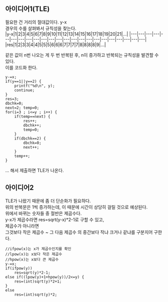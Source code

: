 ## 아이디어1(TLE)
필요한 건 거리의 절대값이다. y-x  
경우의 수를 살펴봐서 규칙성을 찾는다.  
|y-x|1|2|3|4|5|6|7|8|9|10|11|12|13|14|15|16|17|18|19|20|21|...|
|---|---|---|---|---|---|---|---|---|---|---|---|---|---|---|---|---|---|---|---|---|---|---|
|res|1|2|3|3|4|4|5|5|5|6|6|6|7|7|7|7|8|8|8|8|9|...|

같은 값이 n번 나오는 게 두 번 반복된 후, n이 증가하고 반복되는 규칙성을 발견할 수 있다.  
이를 코드화 한다.  
```
y-=x;
if(y==1||y==2) {
	printf("%d\n", y);
	continue;
}
res=3;
dbchk=0;
next=2;	temp=0;
for(i=3 ; i<=y ; i++) {
	if(temp==next) {
		res++;
		dbchk++;
		temp=0;
	}
	if(dbchk==2) {
		dbchk=0;
		next++;
	}
	temp++;
}
```
... 해서 제출하면 TLE가 나온다.  

## 아이디어2
TLE가 나왔기 때문에 좀 더 단순화가 필요하다.  
위의 반복문은 1씩 증가하는데, 이 때문에 시간이 상당히 걸릴 것으로 예상된다.  
위에서 바뀌는 숫자들 중 절반은 제곱수다.  
y-x가 제곱수라면 res=sqrt(y-x)*2-1로 구할 수 있고,  
제곱수가 아니라면  
그것보다 작은 제곱수 ~ 그 다음 제곱수 의 중간보다 작냐 크거나 같냐를 구분지어 구한다.  
```
//ifpow(x)는 x가 제곱수인지를 확인
//lpow(x)는 x보다 작은 제곱수
//hpow(x)는 x보다 큰 제곱수
y-=x;
if(ifpow(y))
	res=sqrt(y)*2-1;
else if((lpow(y)+1+hpow(y))/2<=y) {
	res=(int)sqrt(y)*2+1;
}
else
	res=(int)sqrt(y)*2;
```
